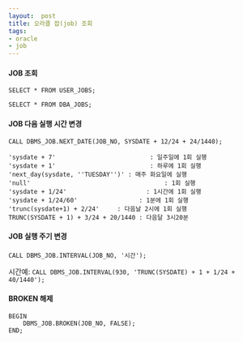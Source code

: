 ```yaml
---
layout:  post
title: 오라클 잡(job) 조회
tags:
- oracle
- job
---
```


#### JOB 조회
`SELECT * FROM USER_JOBS;`

`SELECT * FROM DBA_JOBS;`

#### JOB 다음 실행 시간 변경
`CALL DBMS_JOB.NEXT_DATE(JOB_NO, SYSDATE + 12/24 + 24/1440);`
```
'sysdate + 7'                          : 일주일에 1회 실행
'sysdate + 1'                          : 하루에 1회 실행
'next_day(sysdate, ''TUESDAY'')' : 매주 화요일에 실행
'null'                                     : 1회 실행
'sysdate + 1/24'                      : 1시간에 1회 실행
'sysdate + 1/24/60'                 : 1분에 1회 실행
'trunc(sysdate+1) + 2/24'     : 다음날 2시에 1회 실행
TRUNC(SYSDATE + 1) + 3/24 + 20/1440 : 다음달 3시20분
```

#### JOB 실행 주기 변경
`CALL DBMS_JOB.INTERVAL(JOB_NO, '시간');`

시간예: `CALL DBMS_JOB.INTERVAL(930, 'TRUNC(SYSDATE) + 1 + 1/24 + 40/1440');`

#### BROKEN 해제
```
BEGIN
	DBMS_JOB.BROKEN(JOB_NO, FALSE);
END;
```